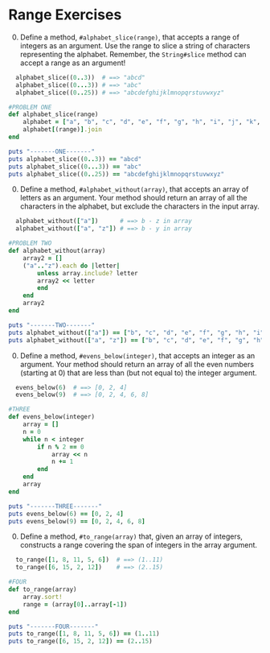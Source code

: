 # Range Exercises

0. Define a method, `#alphabet_slice(range)`, that accepts a range of integers as an argument. Use the range to slice a string of characters representing the alphabet. Remember, the `String#slice` method can accept a range as an argument!

  ```ruby
    alphabet_slice((0..3))  # ==> "abcd"
    alphabet_slice((0...3)) # ==> "abc"
    alphabet_slice((0..25)) # ==> "abcdefghijklmnopqrstuvwxyz"
  ```
  
  ```ruby
  #PROBLEM ONE
  def alphabet_slice(range)
      alphabet = ["a", "b", "c", "d", "e", "f", "g", "h", "i", "j", "k", "l", "m", "n", "o", "p", "q", "r", "s", "t", "u", "v", "w", "x", "y", "z"]
      alphabet[(range)].join
  end
  
  puts "-------ONE-------"
  puts alphabet_slice((0..3)) == "abcd"
  puts alphabet_slice((0...3)) == "abc"
  puts alphabet_slice((0..25)) == "abcdefghijklmnopqrstuvwxyz"
  ```

0. Define a method, `#alphabet_without(array)`, that accepts an array of letters as an argument. Your method should return an array of all the characters in the alphabet, but exclude the characters in the input array.

  ```ruby
    alphabet_without(["a"])      # ==> b - z in array
    alphabet_without(["a", "z"]) # ==> b - y in array
  ```

  ```ruby
  #PROBLEM TWO
  def alphabet_without(array)
      array2 = []
      ("a".."z").each do |letter|
          unless array.include? letter
          array2 << letter
          end
      end
      array2
  end
  
  puts "-------TWO-------"
  puts alphabet_without(["a"]) == ["b", "c", "d", "e", "f", "g", "h", "i", "j", "k", "l", "m", "n", "o", "p", "q", "r", "s", "t", "u", "v", "w", "x", "y", "z"]
  puts alphabet_without(["a", "z"]) == ["b", "c", "d", "e", "f", "g", "h", "i", "j", "k", "l", "m", "n", "o", "p", "q", "r", "s", "t", "u", "v", "w", "x", "y"]
  ```

0. Define a method, `#evens_below(integer)`, that accepts an integer as an argument. Your method should return an array of all the even numbers (starting at 0) that are less than (but not equal to) the integer argument.

  ```ruby
    evens_below(6)  # ==> [0, 2, 4]
    evens_below(9)  # ==> [0, 2, 4, 6, 8]
  ```
  
  ```ruby
  #THREE
  def evens_below(integer)
      array = []
      n = 0
      while n < integer
          if n % 2 == 0
              array << n
              n += 1
          end
      end
      array
  end
  
  puts "-------THREE-------"
  puts evens_below(6) == [0, 2, 4]
  puts evens_below(9) == [0, 2, 4, 6, 8]
  ```

0. Define a method, `#to_range(array)` that, given an array of integers, constructs a range covering the span of integers in the array argument.

  ```ruby
    to_range([1, 8, 11, 5, 6])  # ==> (1..11)
    to_range([6, 15, 2, 12])    # ==> (2..15)
  ```
  
  ```ruby
  #FOUR
  def to_range(array)
      array.sort!
      range = (array[0]..array[-1])
  end
  
  puts "-------FOUR-------"
  puts to_range([1, 8, 11, 5, 6]) == (1..11)
  puts to_range([6, 15, 2, 12]) == (2..15)
```
